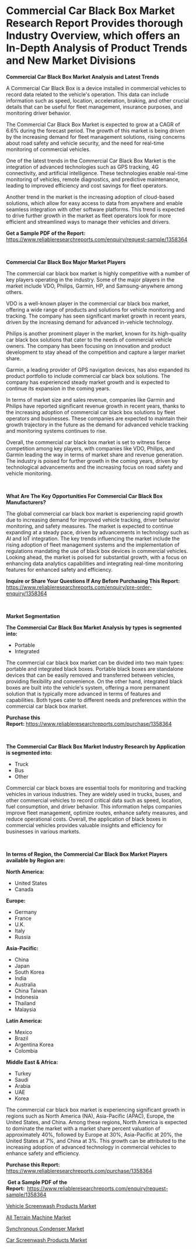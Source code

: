 <p><h1>Commercial Car Black Box Market Research Report Provides thorough Industry Overview, which offers an In-Depth Analysis of Product Trends and New Market Divisions</h1></p><p><strong>Commercial Car Black Box Market Analysis and Latest Trends</strong></p>
<p><p>A Commercial Car Black Box is a device installed in commercial vehicles to record data related to the vehicle's operation. This data can include information such as speed, location, acceleration, braking, and other crucial details that can be useful for fleet management, insurance purposes, and monitoring driver behavior.</p><p>The Commercial Car Black Box Market is expected to grow at a CAGR of 6.6% during the forecast period. The growth of this market is being driven by the increasing demand for fleet management solutions, rising concerns about road safety and vehicle security, and the need for real-time monitoring of commercial vehicles.</p><p>One of the latest trends in the Commercial Car Black Box Market is the integration of advanced technologies such as GPS tracking, 4G connectivity, and artificial intelligence. These technologies enable real-time monitoring of vehicles, remote diagnostics, and predictive maintenance, leading to improved efficiency and cost savings for fleet operators.</p><p>Another trend in the market is the increasing adoption of cloud-based solutions, which allow for easy access to data from anywhere and enable seamless integration with other software platforms. This trend is expected to drive further growth in the market as fleet operators look for more efficient and streamlined ways to manage their vehicles and drivers.</p></p>
<p><strong>Get a Sample PDF of the Report:&nbsp;</strong> <a href="https://www.reliableresearchreports.com/enquiry/request-sample/1358364">https://www.reliableresearchreports.com/enquiry/request-sample/1358364</a></p>
<p>&nbsp;</p>
<p><strong>Commercial Car Black Box Major Market Players</strong></p>
<p><p>The commercial car black box market is highly competitive with a number of key players operating in the industry. Some of the major players in the market include VDO, Philips, Garmin, HP, and Samsung-anywhere among others.</p><p>VDO is a well-known player in the commercial car black box market, offering a wide range of products and solutions for vehicle monitoring and tracking. The company has seen significant market growth in recent years, driven by the increasing demand for advanced in-vehicle technology.</p><p>Philips is another prominent player in the market, known for its high-quality car black box solutions that cater to the needs of commercial vehicle owners. The company has been focusing on innovation and product development to stay ahead of the competition and capture a larger market share.</p><p>Garmin, a leading provider of GPS navigation devices, has also expanded its product portfolio to include commercial car black box solutions. The company has experienced steady market growth and is expected to continue its expansion in the coming years.</p><p>In terms of market size and sales revenue, companies like Garmin and Philips have reported significant revenue growth in recent years, thanks to the increasing adoption of commercial car black box solutions by fleet operators and businesses. These companies are expected to maintain their growth trajectory in the future as the demand for advanced vehicle tracking and monitoring systems continues to rise.</p><p>Overall, the commercial car black box market is set to witness fierce competition among key players, with companies like VDO, Philips, and Garmin leading the way in terms of market share and revenue generation. The industry is poised for further growth in the coming years, driven by technological advancements and the increasing focus on road safety and vehicle monitoring.</p></p>
<p>&nbsp;</p>
<p><strong>What Are The Key Opportunities For Commercial Car Black Box Manufacturers?</strong></p>
<p><p>The global commercial car black box market is experiencing rapid growth due to increasing demand for improved vehicle tracking, driver behavior monitoring, and safety measures. The market is expected to continue expanding at a steady pace, driven by advancements in technology such as AI and IoT integration. The key trends influencing the market include the rising adoption of fleet management systems and the implementation of regulations mandating the use of black box devices in commercial vehicles. Looking ahead, the market is poised for substantial growth, with a focus on enhancing data analytics capabilities and integrating real-time monitoring features for enhanced safety and efficiency.</p></p>
<p><strong>Inquire or Share Your Questions If Any Before Purchasing This Report:</strong> <a href="https://www.reliableresearchreports.com/enquiry/pre-order-enquiry/1358364">https://www.reliableresearchreports.com/enquiry/pre-order-enquiry/1358364</a></p>
<p>&nbsp;</p>
<p><strong>Market Segmentation</strong></p>
<p><strong>The Commercial Car Black Box Market Analysis by types is segmented into:</strong></p>
<p><ul><li>Portable</li><li>Integrated</li></ul></p>
<p><p>The commercial car black box market can be divided into two main types: portable and integrated black boxes. Portable black boxes are standalone devices that can be easily removed and transferred between vehicles, providing flexibility and convenience. On the other hand, integrated black boxes are built into the vehicle's system, offering a more permanent solution that is typically more advanced in terms of features and capabilities. Both types cater to different needs and preferences within the commercial car black box market.</p></p>
<p><strong>Purchase this Report:&nbsp;</strong><a href="https://www.reliableresearchreports.com/purchase/1358364">https://www.reliableresearchreports.com/purchase/1358364</a></p>
<p>&nbsp;</p>
<p><strong>The Commercial Car Black Box Market Industry Research by Application is segmented into:</strong></p>
<p><ul><li>Truck</li><li>Bus</li><li>Other</li></ul></p>
<p><p>Commercial car black boxes are essential tools for monitoring and tracking vehicles in various industries. They are widely used in trucks, buses, and other commercial vehicles to record critical data such as speed, location, fuel consumption, and driver behavior. This information helps companies improve fleet management, optimize routes, enhance safety measures, and reduce operational costs. Overall, the application of black boxes in commercial vehicles provides valuable insights and efficiency for businesses in various markets.</p></p>
<p>&nbsp;</p>
<p><strong>In terms of Region, the Commercial Car Black Box Market Players available by Region are:</strong></p>
<p>
    <p> <strong> North America: </strong>
        <ul>
            <li>United States</li>
            <li>Canada</li>
        </ul>
        </p> 
    <p> <strong> Europe: </strong>
        <ul>
            <li>Germany</li>
            <li>France</li>
            <li>U.K.</li>
            <li>Italy</li>
            <li>Russia</li>
        </ul>
        </p> 
    <p> <strong> Asia-Pacific: </strong>
        <ul>
            <li>China</li>
            <li>Japan</li>
            <li>South Korea</li>
            <li>India</li>
            <li>Australia</li>
            <li>China Taiwan</li>
            <li>Indonesia</li>
            <li>Thailand</li>
            <li>Malaysia</li>
        </ul>
        </p> 
    <p> <strong> Latin America: </strong>
        <ul>
            <li>Mexico</li>
            <li>Brazil</li>
            <li>Argentina Korea</li>
            <li>Colombia</li>
        </ul>
        </p> 
    <p> <strong> Middle East & Africa: </strong>
        <ul>
            <li>Turkey</li>
            <li>Saudi</li>
            <li>Arabia</li>
            <li>UAE</li>
            <li>Korea</li>
        </ul>
    </p>
    </p>
<p><p>The commercial car black box market is experiencing significant growth in regions such as North America (NA), Asia-Pacific (APAC), Europe, the United States, and China. Among these regions, North America is expected to dominate the market with a market share percent valuation of approximately 40%, followed by Europe at 30%, Asia-Pacific at 20%, the United States at 7%, and China at 3%. This growth can be attributed to the increasing adoption of advanced technology in commercial vehicles to enhance safety and efficiency.</p></p>
<p><strong>Purchase this Report: </strong><a href="https://www.reliableresearchreports.com/purchase/1358364">https://www.reliableresearchreports.com/purchase/1358364</a></p>
<p>&nbsp;<strong>Get a Sample PDF of the Report:&nbsp;&nbsp;</strong><a href="https://www.reliableresearchreports.com/enquiry/request-sample/1358364">https://www.reliableresearchreports.com/enquiry/request-sample/1358364</a></p>
<p><strong></strong></p>
<p><p><a href="https://github.com/singletonthaxterkelliehr2df/Market-Research-Report-List-1/blob/main/vehicle-screenwash-products-market.md">Vehicle Screenwash Products Market</a></p><p><a href="https://gentle-editor-9db.notion.site/All-Terrain-Machine-Market-A-Comprehensive-Report-of-its-Market-Share-Growth-Trends-2024-2031-a779224cc92c447d81b1f74ab4d15b85">All Terrain Machine Market</a></p><p><a href="https://view.publitas.com/reportprime-1/synchronous-condenser-market-size-market-trends-and-growth-outlook-forecasted-for-period-from-2024-to-2031/">Synchronous Condenser Market</a></p><p><a href="https://github.com/kufem1/Market-Research-Report-List-1/blob/main/car-screenwash-products-market.md">Car Screenwash Products Market</a></p></p>